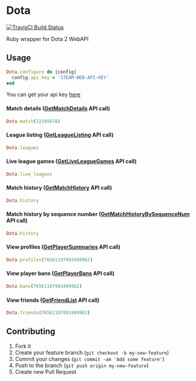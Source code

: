 # Dota

[![TravisCI Build Status](https://secure.travis-ci.org/nashby/dota.png?branch=master)](http://travis-ci.org/nashby/dota)

Ruby wrapper for Dota 2 WebAPI

## Usage

```ruby
Dota.configure do |config|
  config.api_key = 'STEAM-WEB-API-KEY'
end
```

You can get your api key [here](http://steamcommunity.com/dev/apikey)

#### Match details ([GetMatchDetails](http://wiki.teamfortress.com/wiki/WebAPI/GetMatchDetails) API call)

```ruby
Dota.match(22345678)
```

#### League listing ([GetLeagueListing](http://wiki.teamfortress.com/wiki/WebAPI/GetLeagueListing) API call)

```ruby
Dota.leagues
```

#### Live league games ([GetLiveLeagueGames](http://wiki.teamfortress.com/wiki/WebAPI/GetLiveLeagueGames) API call)

```ruby
Dota.live_leagues
```

#### Match history ([GetMatchHistory](http://wiki.teamfortress.com/wiki/WebAPI/GetMatchHistory) API call)

```ruby
Dota.history
```

#### Match history by sequence number ([GetMatchHistoryBySequenceNum](http://wiki.teamfortress.com/wiki/WebAPI/GetMatchHistoryBySequenceNum) API call)

```ruby
Dota.history
```


#### View profiles ([GetPlayerSummaries](http://wiki.teamfortress.com/wiki/WebAPI/GetPlayerSummaries) API call)

```ruby
Dota.profiles(76561197993409962)
```

#### View player bans ([GetPlayerBans](http://wiki.teamfortress.com/wiki/WebAPI/GetPlayerBans) API call)

```ruby
Dota.bans(76561197993409962)
```

#### View friends ([GetFriendList](http://wiki.teamfortress.com/wiki/WebAPI/GetFriendList) API call)

```ruby
Dota.friends(76561197993409962)
```

## Contributing

1. Fork it
2. Create your feature branch (`git checkout -b my-new-feature`)
3. Commit your changes (`git commit -am 'Add some feature'`)
4. Push to the branch (`git push origin my-new-feature`)
5. Create new Pull Request
